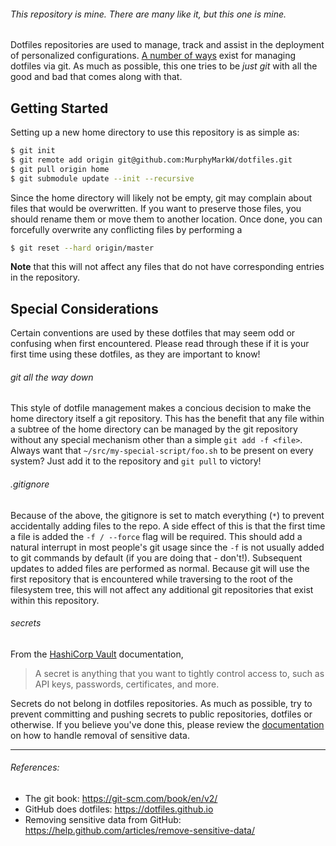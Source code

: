###### This repository is mine. There are many like it, but this one is mine.

Dotfiles repositories are used to manage, track and assist in the deployment
of personalized configurations. [A number of ways](https://dotfiles.github.io)
exist for managing dotfiles via git. As much as possible, this one tries to be
*just git* with all the good and bad that comes along with that.

## Getting Started
Setting up a new home directory to use this repository is as simple as:

```bash
$ git init
$ git remote add origin git@github.com:MurphyMarkW/dotfiles.git
$ git pull origin home
$ git submodule update --init --recursive
```

Since the home directory will likely not be empty, git may complain about
files that would be overwritten. If you want to preserve those files, you
should rename them or move them to another location. Once done, you can
forcefully overwrite any conflicting files by performing a

```bash
$ git reset --hard origin/master
```

**Note** that this will not affect any files that do not have corresponding
entries in the repository.

## Special Considerations

Certain conventions are used by these dotfiles that may seem odd or confusing
when first encountered. Please read through these if it is your first time
using these dotfiles, as they are important to know!

###### git all the way down
This style of dotfile management makes a concious decision to make the home
directory itself a git repository. This has the benefit that any file within
a subtree of the home directory can be managed by the git repository without
any special mechanism other than a simple `git add -f <file>`. Always want
that `~/src/my-special-script/foo.sh` to be present on every system? Just
add it to the repository and `git pull` to victory!

###### .gitignore
Because of the above, the gitignore is set to match everything (`*`) to prevent
accidentally adding files to the repo. A side effect of this is that the first
time a file is added the `-f / --force` flag will be required. This should add
a natural interrupt in most people's git usage since the `-f` is not usually
added to git commands by default (if you are doing that - don't!). Subsequent
updates to added files are performed as normal. Because git will use the first
repository that is encountered while traversing to the root of the filesystem
tree, this will not affect any additional git repositories that exist within
this repository.

###### secrets
From the [HashiCorp Vault](https://www.vaultproject.io/) documentation,

> A secret is anything that you want to tightly control access to,
> such as API keys, passwords, certificates, and more.

Secrets do not belong in dotfiles repositories. As much as possible, try to
prevent committing and pushing secrets to public repositories, dotfiles or
otherwise. If you believe you've done this, please review the
[documentation](https://help.github.com/articles/remove-sensitive-data/)
on how to handle removal of sensitive data.

---
###### References:
- The git book: https://git-scm.com/book/en/v2/
- GitHub does dotfiles: https://dotfiles.github.io
- Removing sensitive data from GitHub: https://help.github.com/articles/remove-sensitive-data/
